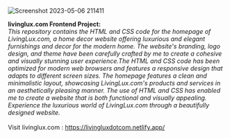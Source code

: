 ![Screenshot 2023-05-06 211411](https://user-images.githubusercontent.com/130790017/236634089-4049b664-96f6-4beb-a08e-1593c996c5dc.png)

<b>livinglux.com Frontend Project:</b><br><i>This repository contains the HTML and CSS code for the homepage of LivingLux.com, a home decor website offering luxurious and elegant furnishings and decor for the modern home. The website's branding, logo design, and theme have been carefully crafted by me to create a cohesive and visually stunning user experience.The HTML and CSS code has been optimized for modern web browsers and features a responsive design that adapts to different screen sizes. The homepage features a clean and minimalistic layout, showcasing LivingLux.com's products and services in an aesthetically pleasing manner. The use of HTML and CSS has enabled me to create a website that is both functional and visually appealing. Experience the luxurious world of LivingLux.com through a beautifully designed website.</i><br><br>
Visit livinglux.com : https://livingluxdotcom.netlify.app/

